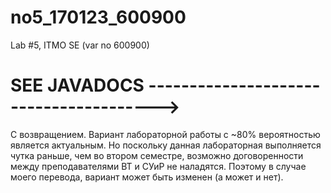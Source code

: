 # no5_170123_600900
Lab #5, ITMO SE (var no 600900)

# SEE JAVADOCS --------------------------------------->

С возвращением. Вариант лабораторной работы с ~80% вероятностью является актуальным. Но поскольку данная лабораторная выполняется чутка раньше, чем во втором семестре, возможно договоренности между преподавателями ВТ и СУиР не наладятся. Поэтому в случае моего перевода, вариант может быть изменен (а может и нет).
